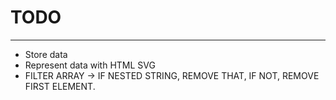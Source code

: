 # TODO
---
- Store data
- Represent data with HTML SVG
- FILTER ARRAY -> IF NESTED STRING, REMOVE THAT, IF NOT, REMOVE FIRST ELEMENT.